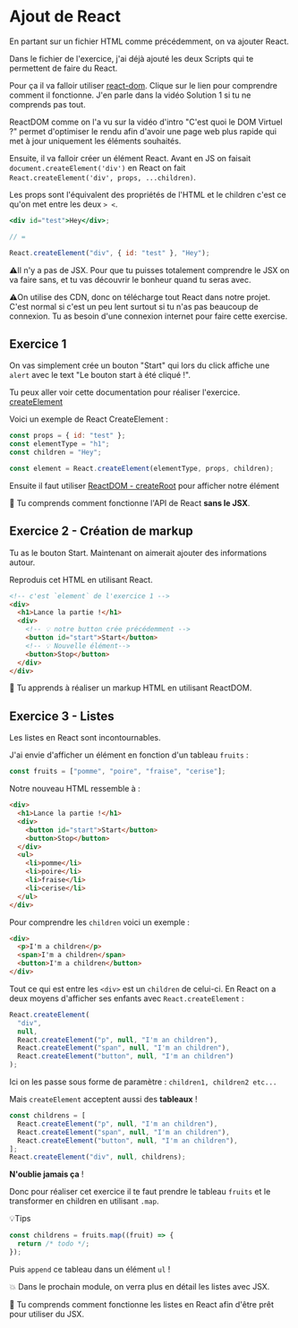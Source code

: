 # Ajout de React

En partant sur un fichier HTML comme précédemment, on va ajouter React.

Dans le fichier de l'exercice, j'ai déjà ajouté les deux Scripts qui
te permettent de faire du React.

Pour ça il va falloir utiliser [react-dom](https://reactjs.org/docs/react-dom-client.html#createroot).
Clique sur le lien pour comprendre comment il fonctionne. J'en parle dans la vidéo Solution 1 si tu ne comprends pas tout.

ReactDOM comme on l'a vu sur la vidéo d'intro "C'est quoi le DOM Virtuel ?" permet d'optimiser
le rendu afin d'avoir une page web plus rapide qui met à jour uniquement les éléments souhaités.

Ensuite, il va falloir créer un élément React. Avant en JS on faisait
`document.createElement('div')` en React on fait `React.createElement('div', props, ...children)`.

Les props sont l'équivalent des propriétés de l'HTML et le children c'est ce qu'on met entre les deux `> <`.

```jsx
<div id="test">Hey</div>;

// =

React.createElement("div", { id: "test" }, "Hey");
```

⚠️Il n'y a pas de JSX. Pour que tu puisses totalement comprendre
le JSX on va faire sans, et tu vas découvrir le bonheur quand tu seras avec.

⚠️On utilise des CDN, donc on télécharge tout React dans notre projet. C'est
normal si c'est un peu lent surtout si tu n'as pas beaucoup de connexion. Tu as
besoin d'une connexion internet pour faire cette exercise.

## Exercice 1

On vas simplement crée un bouton "Start" qui lors du click affiche une `alert`
avec le text "Le bouton start à été cliqué !".

Tu peux aller voir cette documentation pour réaliser l'exercice. [createElement](https://reactjs.org/docs/react-api.html#createelement)

Voici un exemple de React CreateElement :

```js
const props = { id: "test" };
const elementType = "h1";
const children = "Hey";

const element = React.createElement(elementType, props, children);
```

Ensuite il faut utiliser [ReactDOM - createRoot](https://reactjs.org/docs/react-dom-client.html#createroot)
pour afficher notre élément

💌 Tu comprends comment fonctionne l'API de React **sans le JSX**.

## Exercice 2 - Création de markup

Tu as le bouton Start. Maintenant on aimerait ajouter des informations autour.

Reproduis cet HTML en utilisant React.

```html
<!-- c'est `element` de l'exercice 1 -->
<div>
  <h1>Lance la partie !</h1>
  <div>
    <!-- 💡 notre button crée précédemment -->
    <button id="start">Start</button>
    <!-- 💡 Nouvelle élément-->
    <button>Stop</button>
  </div>
</div>
```

💌 Tu apprends à réaliser un markup HTML en utilisant ReactDOM.

## Exercice 3 - Listes

Les listes en React sont incontournables.

J'ai envie d'afficher un élément en fonction d'un tableau `fruits` :

```js
const fruits = ["pomme", "poire", "fraise", "cerise"];
```

Notre nouveau HTML ressemble à :

```html
<div>
  <h1>Lance la partie !</h1>
  <div>
    <button id="start">Start</button>
    <button>Stop</button>
  </div>
  <ul>
    <li>pomme</li>
    <li>poire</li>
    <li>fraise</li>
    <li>cerise</li>
  </ul>
</div>
```

Pour comprendre les `children` voici un exemple :

```html
<div>
  <p>I'm a children</p>
  <span>I'm a children</span>
  <button>I'm a children</button>
</div>
```

Tout ce qui est entre les `<div>` est un `children` de celui-ci. En React
on a deux moyens d'afficher ses enfants avec `React.createElement` :

```js
React.createElement(
  "div",
  null,
  React.createElement("p", null, "I'm an children"),
  React.createElement("span", null, "I'm an children"),
  React.createElement("button", null, "I'm an children")
);
```

Ici on les passe sous forme de paramètre : `children1, children2 etc...`

Mais `createElement` acceptent aussi des **tableaux** !

```js
const childrens = [
  React.createElement("p", null, "I'm an children"),
  React.createElement("span", null, "I'm an children"),
  React.createElement("button", null, "I'm an children"),
];
React.createElement("div", null, childrens);
```

**N'oublie jamais ça** !

Donc pour réaliser cet exercice il te faut prendre le tableau `fruits` et
le transformer en children en utilisant `.map`.

💡Tips

```js
const childrens = fruits.map((fruit) => {
  return /* todo */;
});
```

Puis `append` ce tableau dans un élément `ul` !

💥 Dans le prochain module, on verra plus en détail les listes avec JSX.

💌 Tu comprends comment fonctionne les listes en React afin d'être
prêt pour utiliser du JSX.
